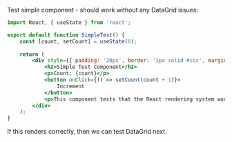 Test simple component - should work without any DataGrid issues:

```jsx
import React, { useState } from 'react';

export default function SimpleTest() {
    const [count, setCount] = useState(0);
    
    return (
        <div style={{ padding: '20px', border: '1px solid #ccc', margin: '10px' }}>
            <h2>Simple Test Component</h2>
            <p>Count: {count}</p>
            <button onClick={() => setCount(count + 1)}>
                Increment
            </button>
            <p>This component tests that the React rendering system works correctly.</p>
        </div>
    );
}
```

If this renders correctly, then we can test DataGrid next.